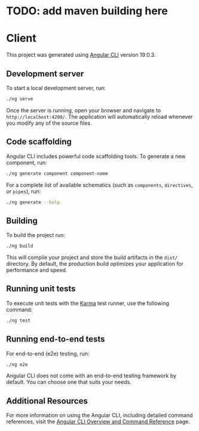 # TODO: add maven building here
# Client

This project was generated using [Angular CLI](https://github.com/angular/angular-cli) version 19.0.3.

## Development server

To start a local development server, run:

```bash
./ng serve
```

Once the server is running, open your browser and navigate to `http://localhost:4200/`. The application will automatically reload whenever you modify any of the source files.

## Code scaffolding

Angular CLI includes powerful code scaffolding tools. To generate a new component, run:

```bash
./ng generate component component-name
```

For a complete list of available schematics (such as `components`, `directives`, or `pipes`), run:

```bash
./ng generate --help
```

## Building

To build the project run:

```bash
./ng build
```

This will compile your project and store the build artifacts in the `dist/` directory. By default, the production build optimizes your application for performance and speed.

## Running unit tests

To execute unit tests with the [Karma](https://karma-runner.github.io) test runner, use the following command:

```bash
./ng test
```

## Running end-to-end tests

For end-to-end (e2e) testing, run:

```bash
./ng e2e
```

Angular CLI does not come with an end-to-end testing framework by default. You can choose one that suits your needs.

## Additional Resources

For more information on using the Angular CLI, including detailed command references, visit the [Angular CLI Overview and Command Reference](https://angular.dev/tools/cli) page.
